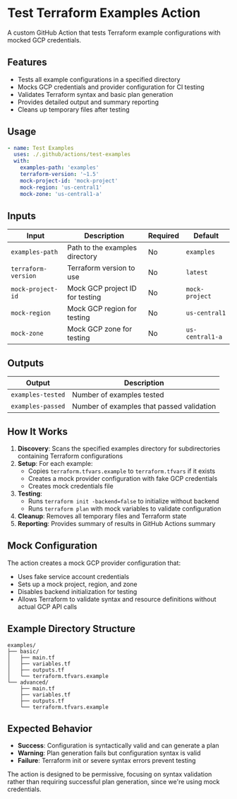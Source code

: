 # Test Terraform Examples Action

A custom GitHub Action that tests Terraform example configurations with mocked GCP credentials.

## Features

- Tests all example configurations in a specified directory
- Mocks GCP credentials and provider configuration for CI testing
- Validates Terraform syntax and basic plan generation
- Provides detailed output and summary reporting
- Cleans up temporary files after testing

## Usage

```yaml
- name: Test Examples
  uses: ./.github/actions/test-examples
  with:
    examples-path: 'examples'
    terraform-version: '~1.5'
    mock-project-id: 'mock-project'
    mock-region: 'us-central1'
    mock-zone: 'us-central1-a'
```

## Inputs

| Input               | Description                     | Required | Default         |
| ------------------- | ------------------------------- | -------- | --------------- |
| `examples-path`     | Path to the examples directory  | No       | `examples`      |
| `terraform-version` | Terraform version to use        | No       | `latest`        |
| `mock-project-id`   | Mock GCP project ID for testing | No       | `mock-project`  |
| `mock-region`       | Mock GCP region for testing     | No       | `us-central1`   |
| `mock-zone`         | Mock GCP zone for testing       | No       | `us-central1-a` |

## Outputs

| Output            | Description                               |
| ----------------- | ----------------------------------------- |
| `examples-tested` | Number of examples tested                 |
| `examples-passed` | Number of examples that passed validation |

## How It Works

1. **Discovery**: Scans the specified examples directory for subdirectories containing Terraform configurations
2. **Setup**: For each example:
   - Copies `terraform.tfvars.example` to `terraform.tfvars` if it exists
   - Creates a mock provider configuration with fake GCP credentials
   - Creates mock credentials file
3. **Testing**:
   - Runs `terraform init -backend=false` to initialize without backend
   - Runs `terraform plan` with mock variables to validate configuration
4. **Cleanup**: Removes all temporary files and Terraform state
5. **Reporting**: Provides summary of results in GitHub Actions summary

## Mock Configuration

The action creates a mock GCP provider configuration that:
- Uses fake service account credentials
- Sets up a mock project, region, and zone
- Disables backend initialization for testing
- Allows Terraform to validate syntax and resource definitions without actual GCP API calls

## Example Directory Structure

```
examples/
├── basic/
│   ├── main.tf
│   ├── variables.tf
│   ├── outputs.tf
│   └── terraform.tfvars.example
└── advanced/
    ├── main.tf
    ├── variables.tf
    ├── outputs.tf
    └── terraform.tfvars.example
```

## Expected Behavior

- **Success**: Configuration is syntactically valid and can generate a plan
- **Warning**: Plan generation fails but configuration syntax is valid
- **Failure**: Terraform init or severe syntax errors prevent testing

The action is designed to be permissive, focusing on syntax validation rather than requiring successful plan generation, since we're using mock credentials.
